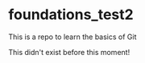 # foundations_test2
This is a repo to learn the basics of Git


This didn't exist before this moment!